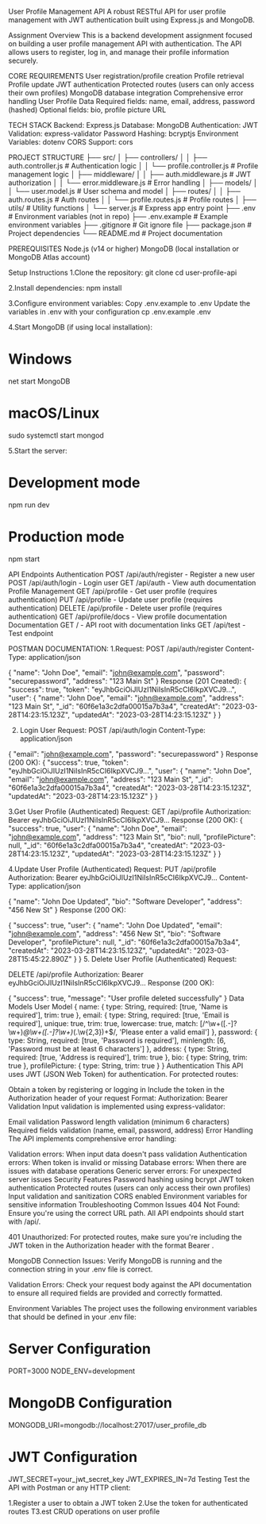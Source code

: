 User Profile Management API
A robust RESTful API for user profile management with JWT authentication built using Express.js and MongoDB.

Assignment Overview
This is a backend development assignment focused on building a user profile management API with authentication. The API allows users to register, log in, and manage their profile information securely.

CORE REQUIREMENTS
User registration/profile creation
Profile retrieval
Profile update
JWT authentication
Protected routes (users can only access their own profiles)
MongoDB database integration
Comprehensive error handling
User Profile Data
Required fields: name, email, address, password (hashed)
Optional fields: bio, profile picture URL

TECH STACK
Backend: Express.js
Database: MongoDB
Authentication: JWT
Validation: express-validator
Password Hashing: bcryptjs
Environment Variables: dotenv
CORS Support: cors

PROJECT STRUCTURE
├── src/
│   ├── controllers/
│   │   ├── auth.controller.js   # Authentication logic
│   │   └── profile.controller.js # Profile management logic
│   ├── middleware/
│   │   ├── auth.middleware.js   # JWT authorization
│   │   └── error.middleware.js  # Error handling
│   ├── models/
│   │   └── user.model.js        # User schema and model
│   ├── routes/
│   │   ├── auth.routes.js       # Auth routes
│   │   └── profile.routes.js    # Profile routes
│   ├── utils/                   # Utility functions
│   └── server.js                # Express app entry point
├── .env                         # Environment variables (not in repo)
├── .env.example                 # Example environment variables
├── .gitignore                   # Git ignore file
├── package.json                 # Project dependencies
└── README.md                    # Project documentation


PREREQUISITES
Node.js (v14 or higher)
MongoDB (local installation or MongoDB Atlas account)

Setup Instructions
1.Clone the repository:
git clone <repository-url>
cd user-profile-api

2.Install dependencies:
npm install

3.Configure environment variables:
Copy .env.example to .env
Update the variables in .env with your configuration
cp .env.example .env

4.Start MongoDB (if using local installation):
# Windows
net start MongoDB

# macOS/Linux
sudo systemctl start mongod

5.Start the server:
# Development mode
npm run dev

# Production mode
npm start

API Endpoints
Authentication
POST /api/auth/register - Register a new user
POST /api/auth/login - Login user
GET /api/auth - View auth documentation
Profile Management
GET /api/profile - Get user profile (requires authentication)
PUT /api/profile - Update user profile (requires authentication)
DELETE /api/profile - Delete user profile (requires authentication)
GET /api/profile/docs - View profile documentation
Documentation
GET / - API root with documentation links
GET /api/test - Test endpoint

POSTMAN DOCUMENTATION:
1.Request:
POST /api/auth/register
Content-Type: application/json

{
  "name": "John Doe",
  "email": "john@example.com",
  "password": "securepassword",
  "address": "123 Main St"
}
Response (201 Created):
{
  "success": true,
  "token": "eyJhbGciOiJIUzI1NiIsInR5cCI6IkpXVCJ9...",
  "user": {
    "name": "John Doe",
    "email": "john@example.com",
    "address": "123 Main St",
    "_id": "60f6e1a3c2dfa00015a7b3a4",
    "createdAt": "2023-03-28T14:23:15.123Z",
    "updatedAt": "2023-03-28T14:23:15.123Z"
  }
}

2. Login User
Request:
POST /api/auth/login
Content-Type: application/json

{
  "email": "john@example.com",
  "password": "securepassword"
}
Response (200 OK):
{
  "success": true,
  "token": "eyJhbGciOiJIUzI1NiIsInR5cCI6IkpXVCJ9...",
  "user": {
    "name": "John Doe",
    "email": "john@example.com",
    "address": "123 Main St",
    "_id": "60f6e1a3c2dfa00015a7b3a4",
    "createdAt": "2023-03-28T14:23:15.123Z",
    "updatedAt": "2023-03-28T14:23:15.123Z"
  }
}

3.Get User Profile (Authenticated)
Request:
GET /api/profile
Authorization: Bearer eyJhbGciOiJIUzI1NiIsInR5cCI6IkpXVCJ9...
Response (200 OK):
{
  "success": true,
  "user": {
    "name": "John Doe",
    "email": "john@example.com",
    "address": "123 Main St",
    "bio": null,
    "profilePicture": null,
    "_id": "60f6e1a3c2dfa00015a7b3a4",
    "createdAt": "2023-03-28T14:23:15.123Z",
    "updatedAt": "2023-03-28T14:23:15.123Z"
  }
}

4.Update User Profile (Authenticated)
Request:
PUT /api/profile
Authorization: Bearer eyJhbGciOiJIUzI1NiIsInR5cCI6IkpXVCJ9...
Content-Type: application/json

{
  "name": "John Doe Updated",
  "bio": "Software Developer",
  "address": "456 New St"
}
Response (200 OK):

{
  "success": true,
  "user": {
    "name": "John Doe Updated",
    "email": "john@example.com",
    "address": "456 New St",
    "bio": "Software Developer",
    "profilePicture": null,
    "_id": "60f6e1a3c2dfa00015a7b3a4",
    "createdAt": "2023-03-28T14:23:15.123Z",
    "updatedAt": "2023-03-28T15:45:22.890Z"
  }
}
5. Delete User Profile (Authenticated)
Request:

DELETE /api/profile
Authorization: Bearer eyJhbGciOiJIUzI1NiIsInR5cCI6IkpXVCJ9...
Response (200 OK):

{
  "success": true,
  "message": "User profile deleted successfully"
}
Data Models
User Model
{
  name: {
    type: String,
    required: [true, 'Name is required'],
    trim: true
  },
  email: {
    type: String,
    required: [true, 'Email is required'],
    unique: true,
    trim: true,
    lowercase: true,
    match: [/^\w+([.-]?\w+)*@\w+([.-]?\w+)*(\.\w{2,3})+$/, 'Please enter a valid email']
  },
  password: {
    type: String,
    required: [true, 'Password is required'],
    minlength: [6, 'Password must be at least 6 characters']
  },
  address: {
    type: String,
    required: [true, 'Address is required'],
    trim: true
  },
  bio: {
    type: String,
    trim: true
  },
  profilePicture: {
    type: String,
    trim: true
  }
}
Authentication
This API uses JWT (JSON Web Token) for authentication. For protected routes:

Obtain a token by registering or logging in
Include the token in the Authorization header of your request
Format: Authorization: Bearer <your-token>
Validation
Input validation is implemented using express-validator:

Email validation
Password length validation (minimum 6 characters)
Required fields validation (name, email, password, address)
Error Handling
The API implements comprehensive error handling:

Validation errors: When input data doesn't pass validation
Authentication errors: When token is invalid or missing
Database errors: When there are issues with database operations
Generic server errors: For unexpected server issues
Security Features
Password hashing using bcrypt
JWT token authentication
Protected routes (users can only access their own profiles)
Input validation and sanitization
CORS enabled
Environment variables for sensitive information
Troubleshooting
Common Issues
404 Not Found: Ensure you're using the correct URL path. All API endpoints should start with /api/.

401 Unauthorized: For protected routes, make sure you're including the JWT token in the Authorization header with the format Bearer <token>.

MongoDB Connection Issues: Verify MongoDB is running and the connection string in your .env file is correct.

Validation Errors: Check your request body against the API documentation to ensure all required fields are provided and correctly formatted.

Environment Variables
The project uses the following environment variables that should be defined in your .env file:

# Server Configuration
PORT=3000
NODE_ENV=development

# MongoDB Configuration
MONGODB_URI=mongodb://localhost:27017/user_profile_db

# JWT Configuration
JWT_SECRET=your_jwt_secret_key
JWT_EXPIRES_IN=7d
Testing
Test the API with Postman or any HTTP client:

1.Register a user to obtain a JWT token
2.Use the token for authenticated routes
T3.est CRUD operations on user profile
